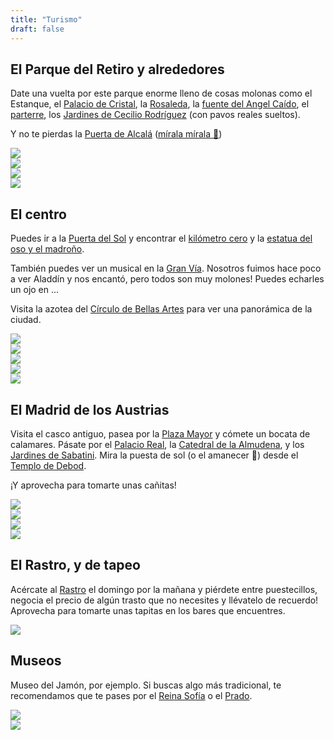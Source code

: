 ```yaml
---
title: "Turismo"
draft: false
---
```



## El Parque del Retiro y alrededores

Date una vuelta por este parque enorme lleno de cosas molonas como el
Estanque,
el [Palacio de Cristal](https://es.wikipedia.org/wiki/Palacio_de_Cristal_del_Retiro),
la [Rosaleda](https://es.wikipedia.org/wiki/La_Rosaleda_del_Retiro),
la [fuente del Angel Caído](https://es.wikipedia.org/wiki/Fuente_del_%C3%81ngel_Ca%C3%ADdo),
el [parterre](https://es.wikipedia.org/wiki/Parterre_del_Retiro),
los [Jardines de Cecilio Rodríguez](https://es.wikipedia.org/wiki/Jardines_de_Cecilio_Rodr%C3%ADguez)
(con pavos reales sueltos).

Y no te pierdas la [Puerta de Alcalá](https://es.wikipedia.org/wiki/Puerta_de_Alcal%C3%A1)
([mírala mírala 🎵](https://youtu.be/SC3mJKwrZCE?si=7jEFTWCbR-URnybL&t=242))

<div class="grid-container">
  <a href="https://es.wikipedia.org/wiki/Estanque_Grande_del_Buen_Retiro" target="_blank">
    <div class="grid-item"><img src="/images/estanque_retiro.jpg"></div>
  </a>
  <a href="https://es.wikipedia.org/wiki/Palacio_de_Cristal_del_Retiro" target="_blank">
    <div class="grid-item"><img src="/images/palacio_de_cristal.jpg"></div>
  </a>
  <a href="https://es.wikipedia.org/wiki/Parterre_del_Retiro" target="_blank">
    <div class="grid-item"><img src="/images/parterre.jpg"></div>
  </a>
  <a href="https://es.wikipedia.org/wiki/Puerta_de_Alcal%C3%A1" target="_blank">
    <div class="grid-item"><img src="/images/puerta_de_alcala.jpg"></div>
  </a>
</div>

## El centro

Puedes ir a la [Puerta del Sol](https://es.wikipedia.org/wiki/Puerta_del_Sol) y encontrar el
[kilómetro cero](https://es.wikipedia.org/wiki/Kil%C3%B3metro_cero#Espa%C3%B1a) y
la [estatua del oso y el madroño](https://es.wikipedia.org/wiki/Estatua_del_Oso_y_el_Madro%C3%B1o).

También puedes ver un musical en la [Gran Vía](https://es.wikipedia.org/wiki/Gran_V%C3%ADa).
Nosotros fuimos hace poco a ver Aladdín y nos encantó, pero todos son muy molones! Puedes echarles un ojo en ...

Visita la azotea del [Círculo de Bellas Artes](https://es.wikipedia.org/wiki/C%C3%ADrculo_de_Bellas_Artes)
para ver una panorámica de la ciudad.

<div class="grid-container">
  <a href="https://es.wikipedia.org/wiki/Puerta_del_Sol" target="_blank">
    <div class="grid-item"><img src="/images/puerta_del_sol.jpg"></div>
  </a>
  <a href="https://es.wikipedia.org/wiki/Estatua_del_Oso_y_el_Madro%C3%B1o" target="_blank">
    <div class="grid-item"><img src="/images/oso.jpg"></div>
  </a>
  <a href="https://es.wikipedia.org/wiki/Kil%C3%B3metro_cero#Espa%C3%B1a" target="_blank">
    <div class="grid-item"><img src="/images/km0.jpg"></div>
  </a>
  <a href="https://es.wikipedia.org/wiki/C%C3%ADrculo_de_Bellas_Artes" target="_blank">
    <div class="grid-item"><img src="/images/circulo_bellas_artes.jpg"></div>
  </a>
  <a href="https://es.wikipedia.org/wiki/Gran_V%C3%ADa" target="_blank">
    <div class="grid-item"><img src="/images/gran_via.jpg"></div>
  </a>
</div>


## El Madrid de los Austrias

Visita el casco antiguo, pasea por la [Plaza Mayor](https://es.wikipedia.org/wiki/Plaza_Mayor_de_Madrid)
y cómete un bocata de calamares.
Pásate por el [Palacio Real](https://es.wikipedia.org/wiki/Palacio_Real_de_Madrid),
la [Catedral de la Almudena](https://es.wikipedia.org/wiki/Catedral_de_la_Almudena),
y los [Jardines de Sabatini](https://es.wikipedia.org/wiki/Jardines_de_Sabatini).
Mira la puesta de sol (o el amanecer 🤷) desde el [Templo de Debod](https://es.wikipedia.org/wiki/Templo_de_Debod).

¡Y aprovecha para tomarte unas cañitas!


<div class="grid-container">
  <a href="https://es.wikipedia.org/wiki/Templo_de_Debod" target="_blank">
    <div class="grid-item"><img src="/images/templo_debod.jpg"></div>
  </a>
  <a href="https://es.wikipedia.org/wiki/Jardines_de_Sabatini" target="_blank">
    <div class="grid-item"><img src="/images/jardines_sabatini.jpg"></div>
  </a>
  <a href="https://es.wikipedia.org/wiki/Plaza_Mayor_de_Madrid" target="_blank">
    <div class="grid-item"><img src="/images/plaza_mayor.jpg"></div>
  </a>
  <a href="https://es.wikipedia.org/wiki/Catedral_de_la_Almudena" target="_blank">
    <div class="grid-item"><img src="/images/almudena.jpg"></div>
  </a>
</div>

## El Rastro, y de tapeo

Acércate al [Rastro](https://es.wikipedia.org/wiki/El_Rastro_de_Madrid) el domingo por la
mañana y piérdete entre puestecillos, negocia el precio de algún trasto que no necesites y
llévatelo de recuerdo! Aprovecha para tomarte unas tapitas en los bares que encuentres.

<div class="grid-container">
  <a href="https://es.wikipedia.org/wiki/El_Rastro_de_Madrid" target="_blank">
    <div class="grid-item"><img src="/images/rastro.jpg"></div>
  </a>
</div>

## Museos

Museo del Jamón, por ejemplo. Si buscas algo más tradicional, te
recomendamos que te pases por el [Reina Sofía](https://es.wikipedia.org/wiki/Museo_Nacional_Centro_de_Arte_Reina_Sof%C3%ADa)
o el [Prado](https://es.wikipedia.org/wiki/Museo_del_Prado).


<div class="grid-container">
  <a href="https://es.wikipedia.org/wiki/Museo_Nacional_Centro_de_Arte_Reina_Sof%C3%ADa" target="_blank">
    <div class="grid-item"><img src="/images/reina_sofia.jpg"></div>
  </a>
  <a href="https://es.wikipedia.org/wiki/Museo_del_Prado" target="_blank">
    <div class="grid-item"><img src="/images/prado.jpg"></div>
  </a>
</div>
